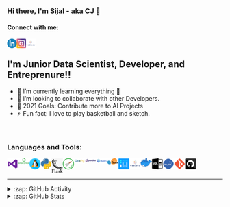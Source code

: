 ### Hi there, I'm Sijal - aka CJ 👋


#### Connect with me:


[<img align="left" alt="Sijal | LinkedIn" width="22px" src="./icons/linkedin.png" />][linkedin]
[<img align="left" alt="Sijal | Instagram" width="22px" src="./icons/instagram.png" />][instagram]
[<img align="left" alt="Sijal | Tableau" width="22px" src="./icons/tableau.png" />][tableau]

<br />

## I'm Junior Data Scientist, Developer, and Entreprenure!!

- 🌱 I’m currently learning everything 🤣
- 👯 I’m looking to collaborate with other Developers.
- 🥅 2021 Goals: Contribute more to AI Projects
- ⚡ Fun fact: I love to play basketball and sketch.


<br />

### Languages and Tools:

[<img align="left" alt="Visual Studio Code" width="26px" src="./icons/visual studio.png" />][linkedin]
[<img align="left" alt="Ananconda" width="26px" src="./icons/anaconda.png" />][linkedin]
[<img align="left" alt="Linux" width="26px" src="./icons/linux.png" />][linkedin]
[<img align="left" alt="Python" width="26px" src="./icons/python.png" />][linkedin]
[<img align="left" alt="Flask" width="26px" src="./icons/flask.png" />][linkedin]
[<img align="left" alt="Scrapy" width="26px" src="./icons/scrapy.png" />][linkedin]
[<img align="left" alt="Geopy" width="26px" src="./icons/geopy.png" />][linkedin]
[<img align="left" alt="Pandas" width="26px" src="./icons/pandas.png" />][linkedin]
[<img align="left" alt="Numpy" width="26px" src="./icons/numpy.png" />][linkedin]
[<img align="left" alt="SciKitLearn" width="26px" src="./icons/scikitlearn.png" />][linkedin]
[<img align="left" alt="Plotly" width="26px" src="./icons/plotly.png" />][linkedin]
[<img align="left" alt="Tableau" width="26px" src="./icons/tableau.png" />][linkedin]
[<img align="left" alt="Docker" width="26px" src="./icons/docker.png" />][linkedin]
[<img align="left" alt="SQL" width="26px" src="./icons/sql.png" />][linkedin]
[<img align="left" alt="MySQL" width="26px" src="./icons/mysql.png" />][linkedin]
[<img align="left" alt="Git" width="26px" src="./icons/git.png" />][linkedin]
[<img align="left" alt="GitHub" width="26px" src="./icons/github.png" />][linkedin]

<br />
<br />

---


<details>
  <summary>:zap: GitHub Activity</summary>
  
<!--START_SECTION:activity-->
1. [Churn Rate Analysis](https://github.com/sijal001/Churn_Rate_Analysis)
2. [3D House using location](https://github.com/sijal001/3D-House-Project)
3. [Malfunctioning Industrial Machine Investigation and Inspection Using Sound](https://github.com/sijal001/Malfunctioning_Industrial_Machine_Investigation_and_Inspection_Using_Sound)
4. [Web Scrapying](https://github.com/sijal001/Web_scraping_RealEstate_Information)
5. [Data Prefrocessing NYC Car Crashes](https://github.com/sijal001/Data_Preprocessing_NYC_Crashes)
<!--END_SECTION:activity-->

</details>

<details>
  <summary>:zap: GitHub Stats</summary>

  <img align="left" alt="codeSTACKr's GitHub Stats" src="https://github-readme-stats.codestackr.vercel.app/api?username=sijal001&show_icons=true&hide_border=true" />

</details>


[instagram]: https://www.instagram.com/oasis.sijal__/
[linkedin]: https://www.linkedin.com/in/sijal-kumar-joshi-b1545584/
[tableau]: https://public.tableau.com/profile/sijal3730#!/
